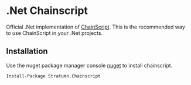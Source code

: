 # .Net Chainscript

Official .Net implementation of [ChainScript](https://github.com/stratumn/chainscript). This is the recommended way to use ChainScript in your .Net projects.

## Installation 

Use the nuget package manager console [nuget](https://www.nuget.org) to install chainscript.

```bash
Install-Package Stratumn.Chainscript
```
